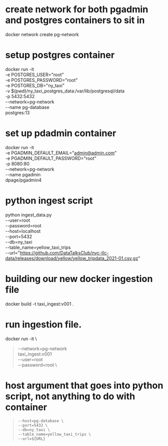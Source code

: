 # create network for both pgadmin and postgres containers to sit in

docker network create pg-network


# setup postgres container

docker run -it \
  -e POSTGRES_USER="root" \
  -e POSTGRES_PASSWORD="root" \
  -e POSTGRES_DB="ny_taxi" \
  -v $(pwd)/ny_taxi_postgres_data:/var/lib/postgresql/data \
  -p 5432:5432 \
  --network=pg-network \
  --name pg-database \
  postgres:13

# set up pdadmin container

docker run -it \
  -e PGADMIN_DEFAULT_EMAIL="admin@admin.com" \
  -e PGADMIN_DEFAULT_PASSWORD="root" \
  -p 8080:80 \
  --network=pg-network \
  --name pgadmin \
  dpage/pgadmin4

# python ingest script

python ingest_data.py \
--user=root \
--password=root \
--host=localhost \
--port=5432 \
--db=ny_taxi \
--table_name=yellow_taxi_trips \
--url="https://github.com/DataTalksClub/nyc-tlc-data/releases/download/yellow/yellow_tripdata_2021-01.csv.gz"

# building our new docker ingestion file

docker build -t taxi_ingest:v001 .

# run ingestion file.

docker run -it \
>   --network=pg-network \
>   taxi_ingest:v001 \
>     --user=root \
>     --password=root \
# host argument that goes into python script, not anything to do with container
>     --host=pg-database \
>     --port=5432 \
>     --db=ny_taxi \
>     --table_name=yellow_taxi_trips \
>     --url=${URL}